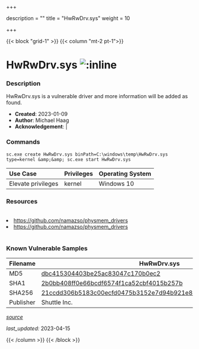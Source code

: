 +++

description = ""
title = "HwRwDrv.sys"
weight = 10

+++


{{< block "grid-1" >}}
{{< column "mt-2 pt-1">}}


# HwRwDrv.sys ![:inline](/images/twitter_verified.png) 


### Description

HwRwDrv.sys is a vulnerable driver and more information will be added as found.

- **Created**: 2023-01-09
- **Author**: Michael Haag
- **Acknowledgement**:  | [](https://twitter.com/)

### Commands

```
sc.exe create HwRwDrv.sys binPath=C:\windows\temp\HwRwDrv.sys type=kernel &amp;&amp; sc.exe start HwRwDrv.sys
```

| Use Case | Privileges | Operating System | 
|:---- | ---- | ---- |
| Elevate privileges | kernel | Windows 10 |

### Resources
<br>
<li><a href=" https://github.com/namazso/physmem_drivers"> https://github.com/namazso/physmem_drivers</a></li>
<li><a href="https://github.com/namazso/physmem_drivers">https://github.com/namazso/physmem_drivers</a></li>
<br>

### Known Vulnerable Samples

| Filename | HwRwDrv.sys |
|:---- | ---- | 
| MD5 | <a href="https://www.virustotal.com/gui/file/dbc415304403be25ac83047c170b0ec2">dbc415304403be25ac83047c170b0ec2</a> |
| SHA1 | <a href="https://www.virustotal.com/gui/file/2b0bb408ff0e66bcdf6574f1ca52cbf4015b257b">2b0bb408ff0e66bcdf6574f1ca52cbf4015b257b</a> |
| SHA256 | <a href="https://www.virustotal.com/gui/file/21ccdd306b5183c00ecfd0475b3152e7d94b921e858e59b68a03e925d1715f21">21ccdd306b5183c00ecfd0475b3152e7d94b921e858e59b68a03e925d1715f21</a> |
| Publisher | Shuttle Inc. || Signature | Shuttle Inc., VeriSign Class 3 Code Signing 2010 CA, VeriSign   || Company | Windows® winows 7 driver kits provider || Description | Hardware read &amp; write driver || Product | Hardware read &amp; write driver || OriginalFilename | HwRwDrv.sys |


[*source*](https://github.com/magicsword-io/LOLDrivers/tree/main/yaml/hwrwdrv.yaml)

*last_updated:* 2023-04-15








{{< /column >}}
{{< /block >}}
